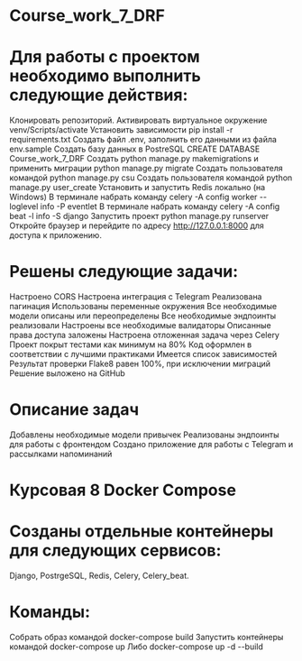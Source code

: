 # Course_work_7_DRF

# Для работы с проектом необходимо выполнить следующие действия:
Клонировать репозиторий.
Активировать виртуальное окружение venv/Scripts/activate
Установить зависимости pip install -r requirements.txt
Создать файл .env, заполнить его данными из файла env.sample
Создать базу данных в PostreSQL CREATE DATABASE Course_work_7_DRF
Создать python manage.py makemigrations и применить миграции python manage.py migrate
Создать пользователя командой python manage.py csu
Создать пользователя командой python manage.py user_create
Установить и запустить Redis локально (на Windows)
В терминале набрать команду celery -A config worker --loglevel info -P eventlet
В терминале набрать команду celery -A config beat -l info -S django
Запустить проект python manage.py runserver
Откройте браузер и перейдите по адресу http://127.0.0.1:8000 для доступа к приложению.

# Решены следующие задачи:
Настроено CORS
Настроена интеграция с Telegram
Реализована пагинация
Использованы переменные окружения
Все необходимые модели описаны или переопределены
Все необходимые эндпоинты реализовали
Настроены все необходимые валидаторы
Описанные права доступа заложены
Настроена отложенная задача через Celery
Проект покрыт тестами как минимум на 80%
Код оформлен в соответствии с лучшими практиками
Имеется список зависимостей
Результат проверки Flake8 равен 100%, при исключении миграций
Решение выложено на GitHub

# Описание задач
Добавлены необходимые модели привычек
Реализованы эндпоинты для работы с фронтендом
Создано приложение для работы с Telegram и рассылками напоминаний

# Курсовая 8 Docker Compose
# Cозданы отдельные контейнеры для следующих сервисов:
Django,
PostrgeSQL,
Redis,
Celery,
Celery_beat.
# Команды:
Собрать образ командой docker-compose build Запустить контейнеры командой docker-compose up Либо docker-compose up -d --build


